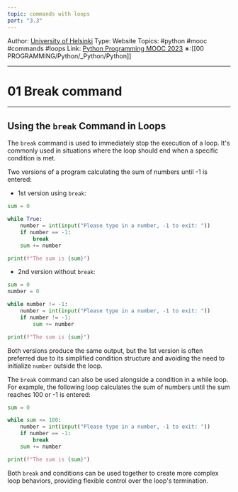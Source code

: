 ```yaml
---
topic: commands with loops
part: "3.3"
---
```

Author: [University of Helsinki](https://programming-23.mooc.fi/)
Type: Website
Topics: #python #mooc #commands #loops
Link: [Python Programming MOOC 2023](https://programming-23.mooc.fi/)
∗:[[00 PROGRAMMING/Python/_Python/Python]] 

---
# 01 Break command

--- 
## Using the `break` Command in Loops

The `break` command is used to immediately stop the execution of a loop. It's commonly used in situations where the loop should end when a specific condition is met.

Two versions of a program calculating the sum of numbers until -1 is entered:
- 1st version using `break`:
```python
sum = 0

while True:
    number = int(input("Please type in a number, -1 to exit: "))
    if number == -1:
        break
    sum += number

print(f"The sum is {sum}")
```

- 2nd version without `break`:
```python
sum = 0
number = 0

while number != -1:
    number = int(input("Please type in a number, -1 to exit: "))
    if number != -1:
        sum += number

print(f"The sum is {sum}")
```

Both versions produce the same output, but the 1st version is often preferred due to its simplified condition structure and avoiding the need to initialize `number` outside the loop.

The `break` command can also be used alongside a condition in a while loop. For example, the following loop calculates the sum of numbers until the sum reaches 100 or -1 is entered:
```python
sum = 0

while sum <= 100:
    number = int(input("Please type in a number, -1 to exit: "))
    if number == -1:
        break
    sum += number

print(f"The sum is {sum}")
```

Both `break` and conditions can be used together to create more complex loop behaviors, providing flexible control over the loop's termination.


